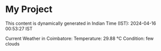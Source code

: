# My Project

This content is dynamically generated in Indian Time (IST): 2024-04-16 00:53:27 IST


Current Weather in Coimbatore:
Temperature: 29.88 °C
Condition: few clouds
